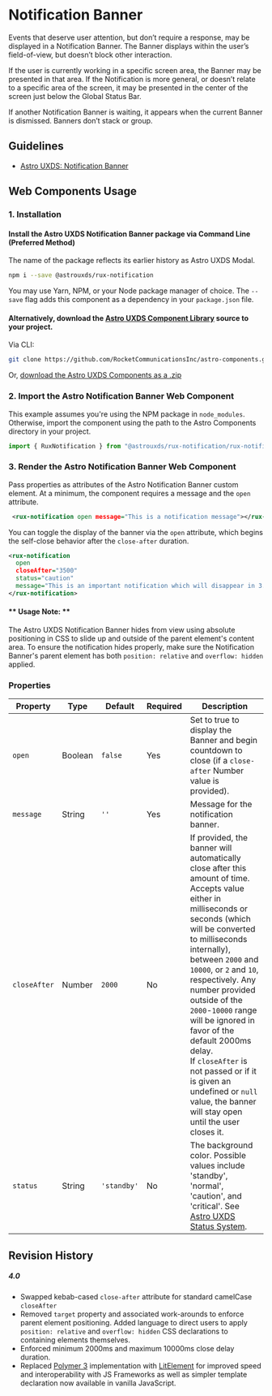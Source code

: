 # Notification Banner

Events that deserve user attention, but don’t require a response, may be displayed in a Notification Banner. The Banner displays within the user’s field-of-view, but doesn’t block other interaction.

If the user is currently working in a specific screen area, the Banner may be presented in that area. If the Notification is more general, or doesn’t relate to a specific area of the screen, it may be presented in the center of the screen just below the Global Status Bar.

If another Notification Banner is waiting, it appears when the current Banner is dismissed. Banners don’t stack or group.

## Guidelines

- [Astro UXDS: Notification Banner](https://www.astrouxds.com/ui-components/notification-banner)

## Web Components Usage

### 1. Installation

#### Install the Astro UXDS Notification Banner package via Command Line (Preferred Method)

The name of the package reflects its earlier history as Astro UXDS Modal.

```sh
npm i --save @astrouxds/rux-notification
```

You may use Yarn, NPM, or your Node package manager of choice. The `--save` flag adds this component as a dependency in your `package.json` file.

#### **Alternatively**, download the [Astro UXDS Component Library](https://github.com/RocketCommunicationsInc/astro-components/) source to your project.

Via CLI:

```sh
git clone https://github.com/RocketCommunicationsInc/astro-components.git
```

Or, [download the Astro UXDS Components as a .zip](https://github.com/RocketCommunicationsInc/astro-components/archive/master.zip)

### 2. Import the Astro Notification Banner Web Component

This example assumes you're using the NPM package in `node_modules`. Otherwise, import the component using the path to the Astro Components directory in your project.

```javascript
import { RuxNotification } from "@astrouxds/rux-notification/rux-notification.js";
```

### 3. Render the Astro Notification Banner Web Component

Pass properties as attributes of the Astro Notification Banner custom element. At a minimum, the component requires a message and the `open` attribute.

```xml
 <rux-notification open message="This is a notification message"></rux-notification>
```

You can toggle the display of the banner via the `open` attribute, which begins the self-close behavior after the `close-after` duration.

```xml
<rux-notification
  open
  closeAfter="3500"
  status="caution"
  message="This is an important notification which will disappear in 3.5 seconds.">
</rux-notification>
```

#### ** Usage Note: **

The Astro UXDS Notification Banner hides from view using absolute positioning in CSS to slide up and outside of the parent element's content area. To ensure the notification hides properly, make sure the Notification Banner's parent element has both `position: relative` and `overflow: hidden` applied.

### Properties

| Property     | Type    | Default     | Required | Description                                                                                                                                                                                                                                                                                                                                                                                                                                                                                      |
| ------------ | ------- | ----------- | -------- | ------------------------------------------------------------------------------------------------------------------------------------------------------------------------------------------------------------------------------------------------------------------------------------------------------------------------------------------------------------------------------------------------------------------------------------------------------------------------------------------------ |
| `open`       | Boolean | `false`     | Yes      | Set to true to display the Banner and begin countdown to close (if a `close-after` Number value is provided).                                                                                                                                                                                                                                                                                                                                                                                    |
| `message`    | String  | `''`        | Yes      | Message for the notification banner.                                                                                                                                                                                                                                                                                                                                                                                                                                                             |
| `closeAfter` | Number  | `2000`      | No       | If provided, the banner will automatically close after this amount of time. Accepts value either in milliseconds or seconds (which will be converted to milliseconds internally), between `2000` and `10000`, or `2` and `10`, respectively. Any number provided outside of the `2000`-`10000` range will be ignored in favor of the default 2000ms delay. <br>If `closeAfter` is not passed or if it is given an undefined or `null` value, the banner will stay open until the user closes it. |
| `status`     | String  | `'standby'` | No       | The background color. Possible values include 'standby', 'normal', 'caution', and 'critical'. See [Astro UXDS Status System](https://astrouxds.com/patterns/status-system/). |

## Revision History

##### **4.0**

- Swapped kebab-cased `close-after` attribute for standard camelCase `closeAfter`
- Removed `target` property and associated work-arounds to enforce parent element positioning. Added language to direct users to apply `position: relative` and `overflow: hidden` CSS declarations to containing elements themselves.
- Enforced minimum 2000ms and maximum 10000ms close delay duration.
- Replaced [Polymer 3](https://www.polymer-project.org) implementation with [LitElement](https://lit-element.polymer-project.org/) for improved speed and interoperability with JS Frameworks as well as simpler template declaration now available in vanilla JavaScript.
